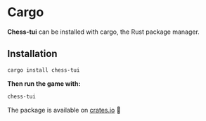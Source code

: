 # Cargo

**Chess-tui** can be installed with cargo, the Rust package manager.


## Installation

```bash
cargo install chess-tui
```

**Then run the game with:**
```bash
chess-tui
```

The package is available on [crates.io](https://crates.io/crates/chess-tui) :tada: